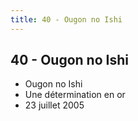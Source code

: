 ```yaml
---
title: 40 - Ougon no Ishi
---
```


40 - Ougon no Ishi
------------------

* Ougon no Ishi
* Une détermination en or
* 23 juillet 2005
